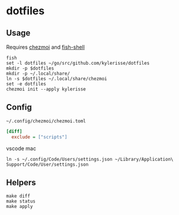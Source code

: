 # dotfiles

## Usage

Requires [chezmoi](https://github.com/twpayne/chezmoi) and [fish-shell](https://github.com/fish-shell/fish-shell)

```
fish
set -l dotfiles ~/go/src/github.com/kylerisse/dotfiles
mkdir -p $dotfiles
mkdir -p ~/.local/share/
ln -s $dotfiles ~/.local/share/chezmoi
set -e dotfiles
chezmoi init --apply kylerisse
```

## Config

`~/.config/chezmoi/chezmoi.toml`
```INI
[diff]
  exclude = ["scripts"]
```

vscode mac
```
ln -s ~/.config/Code/Users/settings.json ~/Library/Application\ Support/Code/User/settings.json
```

## Helpers

```
make diff
make status
make apply
```
